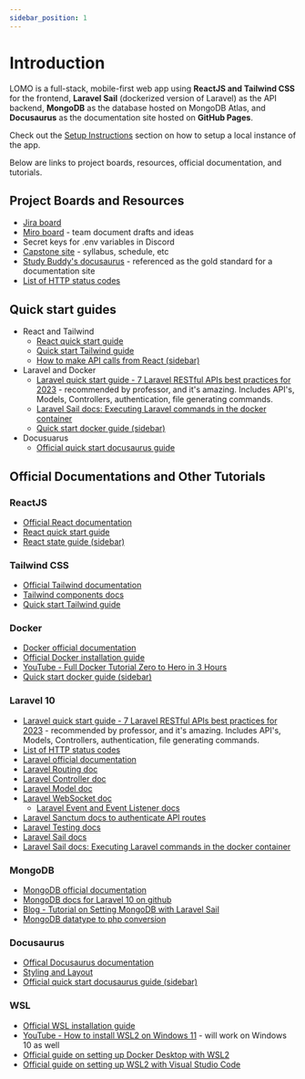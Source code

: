 ```yaml
---
sidebar_position: 1
---
```

# Introduction

LOMO is a full-stack, mobile-first web app using **ReactJS and Tailwind CSS** for the frontend, **Laravel Sail** (dockerized version of Laravel) as the API backend, **MongoDB** as the database hosted on MongoDB Atlas, and **Docusaurus** as the documentation site hosted on **GitHub Pages**.

Check out the [Setup Instructions](https://capstone-projects-2023-fall.github.io/project-lomo-in-person-gaming-app/resources/setup-instructions) section on how to setup a local instance of the app.

Below are links to project boards, resources, official documentation, and tutorials.

## Project Boards and Resources
- [Jira board](https://temple-cis-projects-in-cs.atlassian.net/jira/software/c/projects/LM/boards/53)
- [Miro board](https://miro.com/app/board/uXjVMg75Ffs=/) - team document drafts and ideas
- Secret keys for .env variables in Discord
- [Capstone site](https://capstone.ianapplebaum.com/) - syllabus, schedule, etc
- [Study Buddy's docusaurus](https://capstone-projects-2023-spring.github.io/project-virtual-pet/docs/intro) - referenced as the gold standard for a documentation site
- [List of HTTP status codes](https://benjamincrozat.com/laravel-restful-api-best-practices#use-the-correct-http-code-for-responses)

## Quick start guides
- React and Tailwind
  - [React quick start guide](https://www.codementor.io/reactjs/tutorial/the-reactjs-quick-start-guide)
  - [Quick start Tailwind guide](https://www.codeinwp.com/blog/tailwind-css-tutorial/)
  - [How to make API calls from React (sidebar)](https://capstone-projects-2023-fall.github.io/project-lomo-in-person-gaming-app/resources/state-and-api-calls#performing-side-effects-api-calls)
- Laravel and Docker
  - [Laravel quick start guide - 7 Laravel RESTful APIs best practices for 2023](https://benjamincrozat.com/laravel-restful-api-best-practices) - recommended by professor, and it's amazing. Includes API's, Models, Controllers, authentication, file generating commands.
  - [Laravel Sail docs: Executing Laravel commands in the docker container](https://laravel.com/docs/10.x/sail#executing-sail-commands)
  - [Quick start docker guide (sidebar)](https://capstone-projects-2023-fall.github.io/project-lomo-in-person-gaming-app/resources/quick-start-docker)
- Docusuarus
  - [Official quick start docusaurus guide](https://capstone-projects-2023-fall.github.io/project-lomo-in-person-gaming-app/resources/quick-start-docusaurus)

## Official Documentations and Other Tutorials
### ReactJS
- [Official React documentation](https://react.dev/)
- [React quick start guide](https://www.codementor.io/reactjs/tutorial/the-reactjs-quick-start-guide)
- [React state guide (sidebar)](https://capstone-projects-2023-fall.github.io/project-lomo-in-person-gaming-app/resources/state-and-api-calls)

### Tailwind CSS
- [Official Tailwind documentation](https://tailwindcss.com/docs/installation)
- [Tailwind components docs](https://tailwindui.com/components?ref=sidebar)
- [Quick start Tailwind guide](https://www.codeinwp.com/blog/tailwind-css-tutorial/)

### Docker
- [Docker official documentation](https://docs.docker.com/get-started/overview/)
- [Official Docker installation guide](https://docs.docker.com/get-docker/)
- [YouTube - Full Docker Tutorial Zero to Hero in 3 Hours](https://www.youtube.com/watch?v=3c-iBn73dDE&t=5589s&pp=ygUGZG9ja2Vy)
- [Quick start docker guide (sidebar)](https://capstone-projects-2023-fall.github.io/project-lomo-in-person-gaming-app/resources/quick-start-docker)

### Laravel 10
- [Laravel quick start guide - 7 Laravel RESTful APIs best practices for 2023](https://benjamincrozat.com/laravel-restful-api-best-practices) - recommended by professor, and it's amazing. Includes API's, Models, Controllers, authentication, file generating commands.
- [List of HTTP status codes](https://benjamincrozat.com/laravel-restful-api-best-practices#use-the-correct-http-code-for-responses)
- [Laravel official documentation](https://laravel.com/docs/10.x/readme)
- [Laravel Routing doc](https://laravel.com/docs/10.x/routing)
- [Laravel Controller doc](https://laravel.com/docs/10.x/controllers)
- [Laravel Model doc](https://laravel.com/docs/10.x/eloquent)
- [Laravel WebSocket doc](https://laravel.com/docs/10.x/broadcasting)
  - [Laravel Event and Event Listener docs](https://laravel.com/docs/10.x/events)
- [Laravel Sanctum docs to authenticate API routes](https://laravel.com/docs/10.x/sanctum)
- [Laravel Testing docs](https://laravel.com/docs/10.x/testing)
- [Laravel Sail docs](https://laravel.com/docs/10.x/sail)
- [Laravel Sail docs: Executing Laravel commands in the docker container](https://laravel.com/docs/10.x/sail#executing-sail-commands)

### MongoDB
- [MongoDB official documentation](https://www.mongodb.com/docs/)
- [MongoDB docs for Laravel 10 on github](https://github.com/mongodb/laravel-mongodb)
- [Blog - Tutorial on Setting MongoDB with Laravel Sail](https://discord.com/channels/1150870543092949102/1150870543092949105/1156730930090737684)
- [MongoDB datatype to php conversion](https://capstone-projects-2023-fall.github.io/project-lomo-in-person-gaming-app/docs/system-architecture/erddiagrams#datatype-conversion-from-mongodb-to-php)

### Docusaurus
- [Offical Docusaurus documentation](https://docusaurus.io/docs)
- [Styling and Layout](https://docusaurus.io/docs/styling-layout)
- [Official quick start docusaurus guide (sidebar)](https://capstone-projects-2023-fall.github.io/project-lomo-in-person-gaming-app/resources/quick-start-docusaurus)

### WSL
- [Official WSL installation guide](https://learn.microsoft.com/en-us/windows/wsl/install)
- [YouTube - How to install WSL2 on Windows 11](https://www.youtube.com/watch?v=28Ei63qtquQ) - will work on Windows 10 as well
- [Official guide on setting up Docker Desktop with WSL2](https://docs.docker.com/desktop/wsl/)
- [Official guide on setting up WSL2 with Visual Studio Code](https://code.visualstudio.com/docs/remote/wsl)